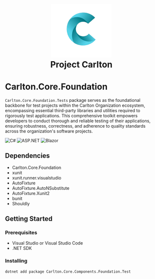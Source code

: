 ﻿<h1 align="center">
    <img src="../../Components/Carlton.Core.Components/wwwroot/images/CarltonLogo.png" alt="Carlton Logo" width="200" />
</br>
    Project Carlton
</br>

# Carlton.Core.Foundation 

`Carlton.Core.Foundation.Tests` package serves as the foundational backbone for test projects within the Carlton Organization ecosystem, encompassing essential third-party libraries and utilities required to rigorously test applications. This comprehensive toolkit empowers developers to conduct thorough and reliable testing of their applications, ensuring robustness, correctness, and adherence to quality standards across the organization's software projects.

![C#](https://img.shields.io/badge/language-C%23-blue)
![ASP.NET](https://img.shields.io/badge/ASP.NET-blue)
![Blazor](https://img.shields.io/badge/Blazor-blue)

## Dependencies

* Carlton.Core.Foundation
* xunit
* xunit.runner.visualstudio
* AutoFixture
* AutoFixture.AutoNSubstitute
* AutoFixture.Xunit2
* bunit
* Shouldly

## Getting Started

### Prerequisites

* Visual Studio or Visual Studio Code
* .NET SDK

### Installing

```bash
dotnet add package Carlton.Core.Components.Foundation.Test
